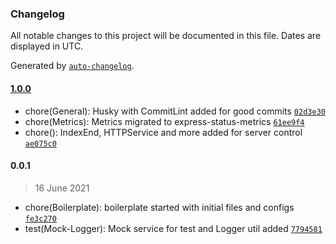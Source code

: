 ### Changelog

All notable changes to this project will be documented in this file. Dates are displayed in UTC.

Generated by [`auto-changelog`](https://github.com/CookPete/auto-changelog).

#### [1.0.0](https://github.com/lucabecci/services-boilerplate/compare/0.0.1...1.0.0)

- chore(General): Husky with CommitLint added for good commits [`02d3e30`](https://github.com/lucabecci/services-boilerplate/commit/02d3e306ae3f84d9f27ed4b2363316251635f62f)
- chore(Metrics): Metrics migrated to express-status-metrics [`61ee9f4`](https://github.com/lucabecci/services-boilerplate/commit/61ee9f451060b503b8601cfd9516281702744708)
- chore(): IndexEnd, HTTPService and more added for server control [`ae075c0`](https://github.com/lucabecci/services-boilerplate/commit/ae075c030d5d61aeff2824b25f58d1e7c562df0a)

#### 0.0.1

> 16 June 2021

- chore(Boilerplate): boilerplate started with initial files and configs [`fe3c270`](https://github.com/lucabecci/services-boilerplate/commit/fe3c2709c4957290b4e5315d37085e55a1e4c0f7)
- test(Mock-Logger): Mock service for test and Logger util added [`7794581`](https://github.com/lucabecci/services-boilerplate/commit/779458140509e07b2be42b74d62237a785e669e5)
